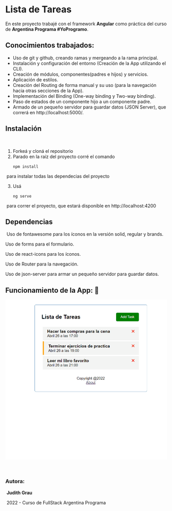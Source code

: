 # Lista de Tareas
En este proyecto trabajé con el framework **Angular** como práctica del curso de **Argentina Programa #YoProgramo**.


## Conocimientos trabajados:

- Uso de git y github, creando ramas y mergeando a la rama principal.
- Instalación y configuración del entorno (Creación  de la App utilizando el CLI).
- Creación de módulos, componentes(padres e hijos) y servicios.
- Aplicación de estilos.
- Creación del Routing de forma manual y su uso (para la navegación hacia otras secciones de la App).
- Implementación del Binding (One-way binding y Two-way binding).
- Paso de estados de un componente hijo a un componente padre.
- Armado de un pequeño servidor para guardar datos (JSON Server), que correrá en http://localhost:5000/.


## Instalación
​
1. Forkeá y cloná el repositorio
​
2. Parado en la raíz del proyecto corré el comando 
​
   ```
   npm install
   ```
​
para instalar todas las dependecias del proyecto

3. Usá 
​
   ```
   ng serve
   ```
​
    para correr el proyecto, que estará disponible en http://localhost:4200
​
​
​
## Dependencias
​
Uso de fontawesome para los íconos en la versión solid, regular y brands.

Uso de forms para el formulario.

Uso de react-icons para los íconos.

Uso de Router para la navegación.

Uso de json-server para armar un pequeño servidor para guardar datos.
​

## Funcionamiento de la App: 🧐

<p align="center">
    <img width="600" src="/assets/Lista_de_tareas.gif">
</p>

​
### Autora:

​
**Judith Grau**

​
2022 - Curso de FullStack Argentina Programa
